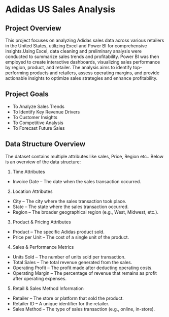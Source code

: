 # Adidas US Sales Analysis

## Project Overview
This project focuses on analyzing Adidas sales data across various retailers in the United States, utilizing Excel and Power BI for comprehensive insights.Using Excel, data cleaning and preliminary analysis were conducted to summarize sales trends and profitability. Power BI was then employed to create interactive dashboards, visualizing sales performance by region, product, and retailer. The analysis aims to identify top-performing products and retailers, assess operating margins, and provide actionable insights to optimize sales strategies and enhance profitability.

## Project Goals
- To Analyze Sales Trends 
- To Identify Key Revenue Drivers 
- To Customer Insights 
- To Competitive Analysis 
- To Forecast Future Sales

## Data Structure Overview
The dataset contains multiple attributes like sales, Price, Region etc.. Below is an overview of the data structure:
1. Time Attributes
- Invoice Date – The date when the sales transaction occurred.
2. Location Attributes
- City – The city where the sales transaction took place.
- State – The state where the sales transaction occurred.
- Region – The broader geographical region (e.g., West, Midwest, etc.).
3. Product & Pricing Attributes
- Product – The specific Adidas product sold.
- Price per Unit – The cost of a single unit of the product.
4. Sales & Performance Metrics
- Units Sold – The number of units sold per transaction.
- Total Sales – The total revenue generated from the sales.
- Operating Profit – The profit made after deducting operating costs.
- Operating Margin – The percentage of revenue that remains as profit after operating expenses.
5. Retail & Sales Method Information
- Retailer – The store or platform that sold the product.
- Retailer ID – A unique identifier for the retailer.
- Sales Method – The type of sales transaction (e.g., online, in-store).


  


